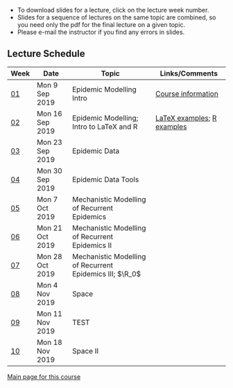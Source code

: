 * To download slides for a lecture, click on the lecture week number.
* Slides for a sequence of lectures on the same topic are combined, so you need only the pdf for the final lecture on a given topic.
* Please e-mail the instructor if you find any errors in slides.

## Lecture Schedule

| Week | Date | Topic | Links/Comments |
|------|------|-------|----------------|
| [01](4mbl01_2019f.pdf) | Mon 9 Sep 2019 | Epidemic Modelling Intro | [Course information](../handouts/4mbinfo_2019f.pdf) |
| [02](4mbl02_2019f.pdf) | Mon 16 Sep 2019 | Epidemic Modelling; Intro to LaTeX and R | [LaTeX examples](latexexamples.zip); [R examples](Rexamples.R) |
| [03](4mbl03_2019f.pdf) | Mon 23 Sep 2019 | Epidemic Data |  |
| [04](4mbl04_2019f.pdf) | Mon 30 Sep 2019 | Epidemic Data Tools |  |
| [05](4mbl05_2019f.pdf) | Mon 7 Oct 2019 | Mechanistic Modelling of Recurrent Epidemics |  |
| [06](4mbl06_2019f.pdf) | Mon 21 Oct 2019 | Mechanistic Modelling of Recurrent Epidemics II |  |
| [07](4mbl07_2019f.pdf) | Mon 28 Oct 2019 | Mechanistic Modelling of Recurrent Epidemics III; $\R_0$ |  |
| [08](4mbl08_2019f.pdf) | Mon 4 Nov 2019 | Space |  |
| [09](4mbl09_2019f.pdf) | Mon 11 Nov 2019 | TEST |  |
| [10](4mbl10_2019f.pdf) | Mon 18 Nov 2019 | Space II |  |

[Main page for this course](https://davidearn.github.io/math4mb/)
